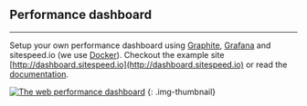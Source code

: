 <!--
## Results for everyone
* * *
You will get results on a high level (red/yellow and green) that your boss will understand. And of course the in depth metrics so you can make your site better. Get the result as HTML or send the metrics to Graphite.

[![The result]({{site.baseurl}}/img/sitespeed-boss-page.png)](/documentation/result/)
{: .img-thumbnail}
-->

## Performance dashboard
* * *
Setup your own performance dashboard using [Graphite](https://graphite.readthedocs.org/en/latest/), [Grafana](http://grafana.org/) and sitespeed.io (we use [Docker](https://hub.docker.com/u/sitespeedio/)). Checkout the example site [http://dashboard.sitespeed.io](http://dashboard.sitespeed.io) or read the [documentation](/documentation/performance-dashboard/).

[![The web performance dashboard]({{site.baseurl}}/img/dashboard.png)](http://dashboard.sitespeed.io)
{: .img-thumbnail}
